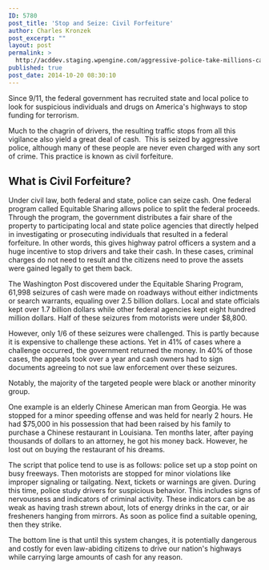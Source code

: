 ```yaml
---
ID: 5780
post_title: 'Stop and Seize: Civil Forfeiture'
author: Charles Kronzek
post_excerpt: ""
layout: post
permalink: >
  http://acddev.staging.wpengine.com/aggressive-police-take-millions-cash-drivers.html
published: true
post_date: 2014-10-20 08:30:10
---
```

Since 9/11, the federal government has recruited state and local police to look for suspicious individuals and drugs on America's highways to stop funding for terrorism.

Much to the chagrin of drivers, the resulting traffic stops from all this vigilance also yield a great deal of cash.  This is seized by aggressive police, although many of these people are never even charged with any sort of crime. This practice is known as civil forfeiture.<!--more-->
<h2>What is Civil Forfeiture?</h2>
Under civil law, both federal and state, police can seize cash. One federal program called Equitable Sharing allows police to split the federal proceeds. Through the program, the government distributes a fair share of the property to participating local and state police agencies that directly helped in investigating or prosecuting individuals that resulted in a federal forfeiture. In other words, this gives highway patrol officers a system and a huge incentive to stop drivers and take their cash. In these cases, criminal charges do not need to result and the citizens need to prove the assets were gained legally to get them back.

The Washington Post discovered under the Equitable Sharing Program, 61,998 seizures of cash were made on roadways without either indictments or search warrants, equaling over 2.5 billion dollars. Local and state officials kept over 1.7 billion dollars while other federal agencies kept eight hundred million dollars. Half of these seizures from motorists were under $8,800.

However, only 1/6 of these seizures were challenged. This is partly because it is expensive to challenge these actions. Yet in 41% of cases where a challenge occurred, the government returned the money. In 40% of those cases, the appeals took over a year and cash owners had to sign documents agreeing to not sue law enforcement over these seizures.

Notably, the majority of the targeted people were black or another minority group.

One example is an elderly Chinese American man from Georgia. He was stopped for a minor speeding offense and was held for nearly 2 hours. He had $75,000 in his possession that had been raised by his family to purchase a Chinese restaurant in Louisiana. Ten months later, after paying thousands of dollars to an attorney, he got his money back. However, he lost out on buying the restaurant of his dreams.

The script that police tend to use is as follows: police set up a stop point on busy freeways. Then motorists are stopped for minor violations like improper signaling or tailgating. Next, tickets or warnings are given. During this time, police study drivers for suspicious behavior. This includes signs of nervousness and indicators of criminal activity. These indicators can be as weak as having trash strewn about, lots of energy drinks in the car, or air fresheners hanging from mirrors. As soon as police find a suitable opening, then they strike.

The bottom line is that until this system changes, it is potentially dangerous and costly for even law-abiding citizens to drive our nation's highways while carrying large amounts of cash for any reason.